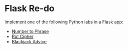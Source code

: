 # Flask Re-do

Implement one of the following Python labs in a Flask app:

- [Number to Phrase](../../1%20Python/labs/01%20Number%20To%20Phrase.md)
- [Rot Cipher](../../1%20Python/labs/05%20ROT13.md)
- [Blackjack Advice](../../1%20Python/labs/02%20Blackjack%20Advice.md)
